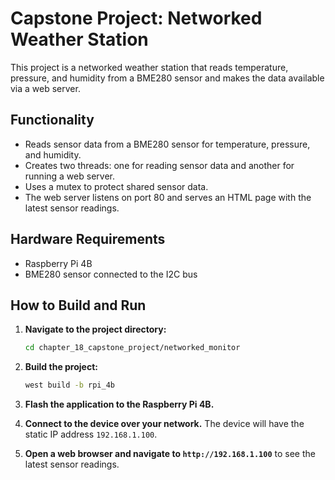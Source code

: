 # Capstone Project: Networked Weather Station

This project is a networked weather station that reads temperature, pressure, and humidity from a BME280 sensor and makes the data available via a web server.

## Functionality

- Reads sensor data from a BME280 sensor for temperature, pressure, and humidity.
- Creates two threads: one for reading sensor data and another for running a web server.
- Uses a mutex to protect shared sensor data.
- The web server listens on port 80 and serves an HTML page with the latest sensor readings.

## Hardware Requirements

- Raspberry Pi 4B
- BME280 sensor connected to the I2C bus

## How to Build and Run

1.  **Navigate to the project directory:**

    ```sh
    cd chapter_18_capstone_project/networked_monitor
    ```

2.  **Build the project:**

    ```sh
    west build -b rpi_4b
    ```

3.  **Flash the application to the Raspberry Pi 4B.**

4.  **Connect to the device over your network.** The device will have the static IP address `192.168.1.100`.

5.  **Open a web browser and navigate to `http://192.168.1.100`** to see the latest sensor readings.
